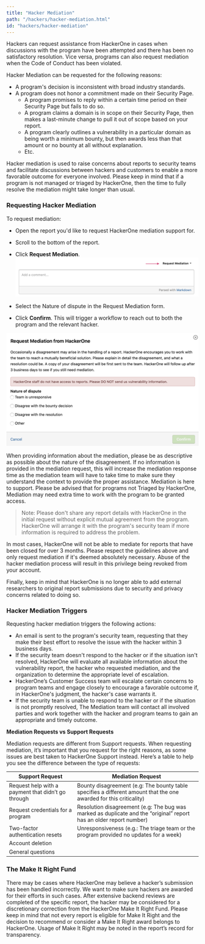 ```yaml
---
title: "Hacker Mediation"
path: "/hackers/hacker-mediation.html"
id: "hackers/hacker-mediation"
---
```



Hackers can request assistance from HackerOne in cases when discussions with the program have been attempted and there has been no satisfactory resolution. Vice versa, programs can also request mediation when the Code of Conduct has been violated.

Hacker Mediation can be requested for the following reasons:
* A program's decision is inconsistent with broad industry standards.
* A program does not honor a commitment made on their Security Page.
  * A program promises to reply within a certain time period on their Security Page but fails to do so.
  * A program claims a domain is in scope on their Security Page, then makes a last-minute change to pull it out of scope based on your report.
  * A program clearly outlines a vulnerability in a particular domain as being worth a minimum bounty, but then awards less than that amount or no bounty at all without explanation.
  * Etc.

Hacker mediation is used to raise concerns about reports to security teams and facilitate discussions between hackers and customers to enable a more favorable outcome for everyone involved. Please keep in mind that if a program is not managed or triaged by HackerOne, then the time to fully resolve the mediation might take longer than usual.


### Requesting Hacker Mediation
To request mediation:
* Open the report you'd like to request HackerOne mediation support for.
* Scroll to the bottom of the report.
* Click **Request Mediation**.
![request mediation button](./images/request-mediation-1.png)

* Select the Nature of dispute in the Request Mediation form.
* Click **Confirm**. This will trigger a workflow to reach out to both the program and the relevant hacker.

![request mediation form](./images/request-mediation-2.png)

When providing information about the mediation, please be as descriptive as possible about the nature of the disagreement. If no information is provided in the mediation request, this will increase the mediation response time as the mediation team will have to take time to make sure they understand the context to provide the proper assistance. Mediation is here to support. Please be advised that for programs not Triaged by HackerOne, Mediation may need extra time to work with the program to be granted access.

>Note: Please don't share any report details with HackerOne in the initial request without explicit mutual agreement from the program. HackerOne will arrange it with the program's security team if more information is required to address the problem.

In most cases, HackerOne will not be able to mediate for reports that have been closed for over 3 months. Please respect the guidelines above and only request mediation if it's deemed absolutely necessary. Abuse of the hacker mediation process will result in this privilege being revoked from your account.

Finally, keep in mind that HackerOne is no longer able to add external researchers to original report submissions due to security and privacy concerns related to doing so.


### Hacker Mediation Triggers
Requesting hacker mediation triggers the following actions:
* An email is sent to the program's security team, requesting that they make their best effort to resolve the issue with the hacker within 3 business days.
* If the security team doesn't respond to the hacker or if the situation isn't resolved, HackerOne will evaluate all available information about the vulnerability report, the hacker who requested mediation, and the organization to determine the appropriate level of escalation.
* HackerOne’s Customer Success team will escalate certain concerns to program teams and engage closely to encourage a favorable outcome if, in HackerOne's judgment, the hacker's case warrants it.
* If the security team is unable to respond to the hacker or if the situation is not promptly resolved, The Mediation team will contact all involved parties and work together with the hacker and program teams to gain an appropriate and timely outcome.

**Mediation Requests vs Support Requests**

Mediation requests are different from Support requests. When requesting mediation, it’s important that you request for the right reasons, as some issues are best taken to HackerOne Support instead. Here’s a table to help you see the difference between the type of requests:


Support Request | Mediation Request
----------------- | ---------------
Request help with a payment that didn’t go through | Bounty disagreement (e.g: The bounty table specifies a different amount that the one awarded for this criticality)
Request credentials for a program | Resolution disagreement (e.g: The bug was marked as duplicate and the “original” report has an older report number)
Two-factor authentication resets | Unresponsiveness (e.g.: The triage team or the program provided no updates for a week)
Account deletion |
General questions |


### The Make It Right Fund
There may be cases where HackerOne may believe a hacker’s submission has been handled incorrectly. We want to make sure hackers are awarded for their efforts in such cases. After extensive backend reviews are completed of the specific report, the hacker may be considered for a discretionary correction from the HackerOne Make It Right Fund. Please keep in mind that not every report is eligible for Make It Right and the decision to recommend or consider a Make It Right award belongs to HackerOne. Usage of Make It Right may be noted in the report’s record for transparency.
